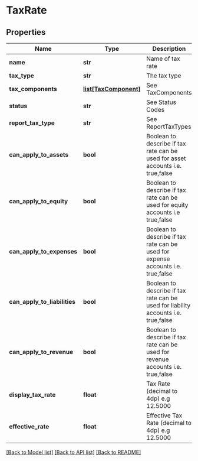 # TaxRate

## Properties
Name | Type | Description | Notes
------------ | ------------- | ------------- | -------------
**name** | **str** | Name of tax rate | [optional] 
**tax_type** | **str** | The tax type | [optional] 
**tax_components** | [**list[TaxComponent]**](TaxComponent.md) | See TaxComponents | [optional] 
**status** | **str** | See Status Codes | [optional] 
**report_tax_type** | **str** | See ReportTaxTypes | 
**can_apply_to_assets** | **bool** | Boolean to describe if tax rate can be used for asset accounts i.e.  true,false | [optional] 
**can_apply_to_equity** | **bool** | Boolean to describe if tax rate can be used for equity accounts i.e true,false | [optional] 
**can_apply_to_expenses** | **bool** | Boolean to describe if tax rate can be used for expense accounts  i.e. true,false | [optional] 
**can_apply_to_liabilities** | **bool** | Boolean to describe if tax rate can be used for liability accounts  i.e. true,false | [optional] 
**can_apply_to_revenue** | **bool** | Boolean to describe if tax rate can be used for revenue accounts i.e. true,false | [optional] 
**display_tax_rate** | **float** | Tax Rate (decimal to 4dp) e.g 12.5000 | [optional] 
**effective_rate** | **float** | Effective Tax Rate (decimal to 4dp) e.g 12.5000 | [optional] 

[[Back to Model list]](../README.md#documentation-for-models) [[Back to API list]](../README.md#documentation-for-api-endpoints) [[Back to README]](../README.md)


